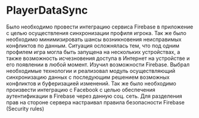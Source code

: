 # PlayerDataSync


Было необходимо провести интеграцию сервиса Firebase в приложение с целью осуществления синхронизации профиля игрока. Так же было необходимо минимизировать шансы возникновения неисправимых конфликтов по данным. Ситуация осложнялась тем, что под одним профилем игра могла быть запущена на нескольких устройствах, а также возможность исчезновения доступа в Интернет на устройстве и его появлении в любой момент.
Изучил возможности Firebase. Выбрал необходимые технологии и реализовал модуль осуществляющий синхронизацию данных с последующим решением возможных конфликтов и буферизацией изменений. Так же было необходимо произвести интеграцию с Facebook с целью обеспечения аутентификации в Firebase через данную соц. сеть.
Для разделения прав на стороне сервера настраивал правила безопасности Firebase (Security rules)
